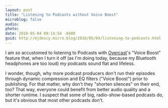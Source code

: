 ```yaml
---
layout: post
title: "Listening to Podcasts without Voice Boost"
microblog: false
audio: 
photo: 
date: 2018-05-04 09:14:54 -0400
guid: http://mjdescy.micro.blog/2018/05/04/listening-to-podcasts.html
---
```


I am _so_ accustomed to listening to Podcasts with [Overcast](https://overcast.fm)'s "Voice Boost" feature that, when I turn it off (as I'm doing today, because my Bluetooth headphones are too loud) my podcasts sound flat and lifeless.

I wonder, though, why more podcast producers don't run their episodes through dynamic compression and EQ filters ("Voice Boost") prior to publishing. For that matter, why don't they "shorten silences" on their end, too? That way, everyone could benefit from better audio quality and a shorter runtime. I suspect that some of big, radio-show-based podcasts do, but it's obvious that most other podcasts don't.
